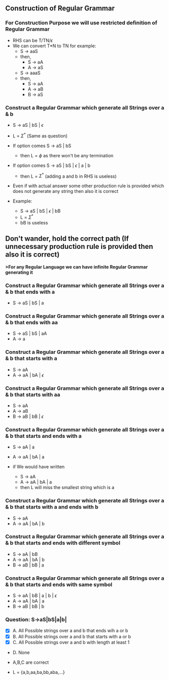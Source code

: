 ## Construction of Regular Grammar

### For Construction Purpose we will use restricted definition of Regular Grammar
- RHS can be T/TN/$\epsilon$
- We can convert T*N to TN for example:
    - S -> aaS
    - then,
        - S -> aA
        - A -> aS
    - S -> aaaS
    - then,
        - S -> aA
        - A -> aB
        - B -> aS

### Construct a Regular Grammar which generate all Strings over a & b

- S -> aS | bS | $\epsilon$
- L = $\Sigma^*$ (Same as question)
- If option comes S -> aS | bS 
    - then L = $\phi$ as there won't be any termination
- If option comes S -> aS | bS | $\epsilon$ | a | b
    - then L = $\Sigma^*$ (adding a and b in RHS is useless)

- Even if with actual answer some other production rule is provided which does not generate any string then also it is correct
- Example:
    - S -> aS | bS | $\epsilon$ | bB
    - L = $\Sigma^*$
    - bB is useless

## Don't wander, hold the correct path (If unnecessary production rule is provided then also it is correct)

**>For any Regular Language we can have infinite Regular Grammar generating it**

### Construct a Regular Grammar which generate all Strings over a & b that ends with a

- S -> aS | bS | a

### Construct a Regular Grammar which generate all Strings over a & b that ends with aa

- S -> aS | bS | aA
- A -> a


### Construct a Regular Grammar which generate all Strings over a & b that starts with a

- S -> aA
- A -> aA | bA | $\epsilon$

### Construct a Regular Grammar which generate all Strings over a & b that starts with aa

- S -> aA
- A -> aB
- B -> aB | bB | $\epsilon$

### Construct a Regular Grammar which generate all Strings over a & b that starts and ends with a

- S -> aA | a
- A -> aA | bA | a

- if We would have written 
    - S -> aA
    - A -> aA | bA | a
    - then L will miss the smallest string which is a

### Construct a Regular Grammar which generate all Strings over a & b that starts with a and ends with b

- S -> aA
- A -> aA | bA | b 

### Construct a Regular Grammar which generate all Strings over a & b that starts and ends with different symbol

- S -> aA | bB
- A -> aA | bA | b
- B -> aB | bB | a

### Construct a Regular Grammar which generate all Strings over a & b that starts and ends with same symbol

- S -> aA | bB | a | b | $\epsilon$
- A -> aA | bA | a
- B -> aB | bB | b

### Question: S->aS|bS|a|b| 
- [x] A. All Possible strings over a and b that ends wih a or b
- [x] B. All Possible strings over a and b that starts with a or b
- [x] C. All Possible strings over a and b with length at least 1
- D. None

- A,B,C are correct
- L = {a,b,aa,ba,bb,aba,...}